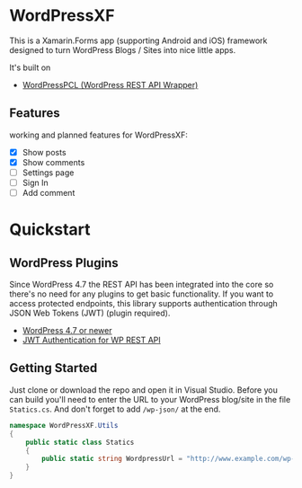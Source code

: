 # WordPressXF
This is a Xamarin.Forms app (supporting Android and iOS) framework designed to turn WordPress Blogs / Sites into nice little apps.

It's built on
* [WordPressPCL (WordPress REST API Wrapper)](https://github.com/ThomasPe/WordPressPCL)

## Features
working and planned features for WordPressXF:
- [x] Show posts
- [x] Show comments
- [ ] Settings page
- [ ] Sign In
- [ ] Add comment

# Quickstart

## WordPress Plugins
Since WordPress 4.7 the REST API has been integrated into the core so there's no need for any plugins to get basic functionality. If you want to access protected endpoints, this library supports authentication through JSON Web Tokens (JWT) (plugin required).

* [WordPress 4.7 or newer](https://wordpress.org/)
* [JWT Authentication for WP REST API](https://wordpress.org/plugins/jwt-authentication-for-wp-rest-api/)

## Getting Started

Just clone or download the repo and open it in Visual Studio. Before you can build you'll need to enter the URL to your WordPress blog/site in the file `Statics.cs`. And don't forget to add `/wp-json/` at the end.

```c#
namespace WordPressXF.Utils
{
    public static class Statics
    {
        public static string WordpressUrl = "http://www.example.com/wp-json/";
    }
}
```
